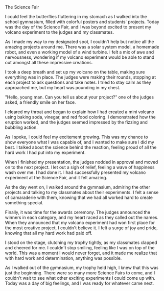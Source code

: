 The Science Fair

I could feel the butterflies fluttering in my stomach as I walked into the school gymnasium, filled with colorful posters and students' projects. Today was the day of the Science Fair, and I was beyond excited to present my volcano experiment to the judges and my classmates.

As I made my way to my designated spot, I couldn't help but notice all the amazing projects around me. There was a solar system model, a homemade robot, and even a working model of a wind turbine. I felt a mix of awe and nervousness, wondering if my volcano experiment would be able to stand out amongst all these impressive creations.

I took a deep breath and set up my volcano on the table, making sure everything was in place. The judges were making their rounds, stopping at each project to ask questions and take notes. I tried to stay calm as they approached me, but my heart was pounding in my chest.

"Hello, young man. Can you tell us about your project?" one of the judges asked, a friendly smile on her face.

I cleared my throat and began to explain how I had created a mini volcano using baking soda, vinegar, and red food coloring. I demonstrated how the eruption worked, and the judges seemed impressed by the fizzing and bubbling action.

As I spoke, I could feel my excitement growing. This was my chance to show everyone what I was capable of, and I wanted to make sure I did my best. I talked about the science behind the reaction, feeling proud of all the hard work I had put into my experiment.

When I finished my presentation, the judges nodded in approval and moved on to the next project. I let out a sigh of relief, feeling a wave of happiness wash over me. I had done it. I had successfully presented my volcano experiment at the Science Fair, and it felt amazing.

As the day went on, I walked around the gymnasium, admiring the other projects and talking to my classmates about their experiments. I felt a sense of camaraderie with them, knowing that we had all worked hard to create something special.

Finally, it was time for the awards ceremony. The judges announced the winners in each category, and my heart raced as they called out the names. When they announced that my volcano experiment had won first place for the most creative project, I couldn't believe it. I felt a surge of joy and pride, knowing that all my hard work had paid off.

I stood on the stage, clutching my trophy tightly, as my classmates clapped and cheered for me. I couldn't stop smiling, feeling like I was on top of the world. This was a moment I would never forget, and it made me realize that with hard work and determination, anything was possible.

As I walked out of the gymnasium, my trophy held high, I knew that this was just the beginning. There were so many more Science Fairs to come, and I couldn't wait to see what other exciting experiments I could come up with. Today was a day of big feelings, and I was ready for whatever came next.
